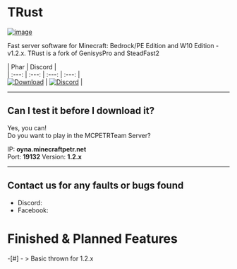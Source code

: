 # TRust
[![image](https://i.hizliresim.com/2EMp8v.png)](https://github.com/TRustTeams/TRust)

Fast server software for Minecraft: Bedrock/PE Edition and W10 Edition - v1.2.x.
TRust is a fork of GenisysPro and SteadFast2

| Phar | Discord | <br>
| :---: | :---: | :---: | :---: | <br>
 [![Download](https://img.shields.io/badge/download-latest-blue.svg)](https://pocket-mp.net) | [![Discord](https://camo.githubusercontent.com/455152269a0ed38255ed15e375084d4dd08e0c98/68747470733a2f2f696d672e736869656c64732e696f2f62616467652f636861742d6f6e253230646973636f72642d3732383944412e737667)](https://discord.gg/4GZxrdk) |

-------------
## Can I test it before I download it?
Yes, you can! <br>
Do you want to play in the MCPETRTeam Server?

IP: **oyna.minecraftpetr.net**  
Port: **19132**
Version: **1.2.x**

-------------

## Contact us for any faults or bugs found
- Discord:
- Facebook:

# Finished & Planned Features
-[#] - > Basic thrown for 1.2.x

